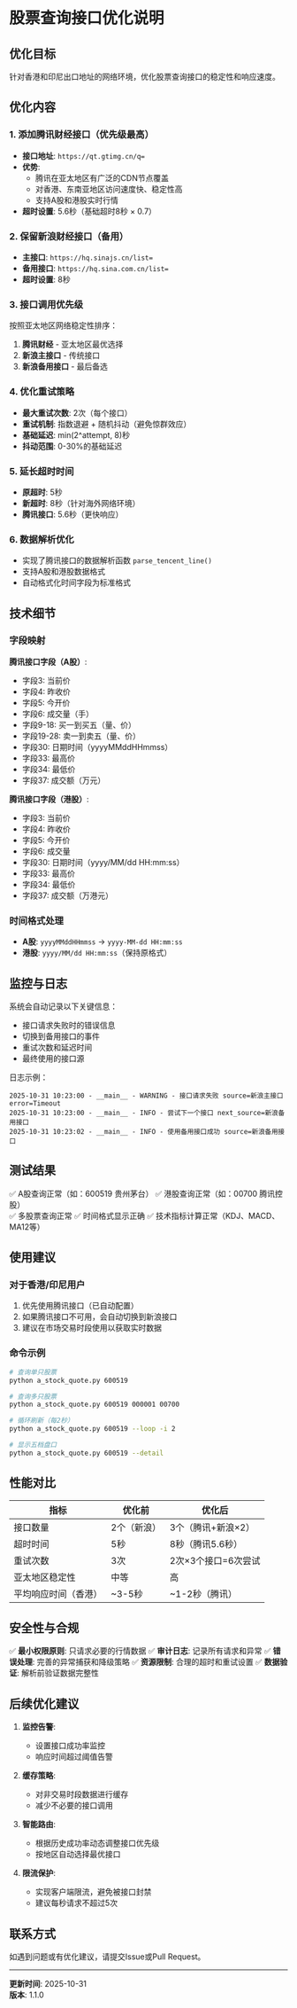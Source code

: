 # 股票查询接口优化说明

## 优化目标
针对香港和印尼出口地址的网络环境，优化股票查询接口的稳定性和响应速度。

## 优化内容

### 1. 添加腾讯财经接口（优先级最高）
- **接口地址**: `https://qt.gtimg.cn/q=`
- **优势**: 
  - 腾讯在亚太地区有广泛的CDN节点覆盖
  - 对香港、东南亚地区访问速度快、稳定性高
  - 支持A股和港股实时行情
- **超时设置**: 5.6秒（基础超时8秒 × 0.7）

### 2. 保留新浪财经接口（备用）
- **主接口**: `https://hq.sinajs.cn/list=`
- **备用接口**: `https://hq.sina.com.cn/list=`
- **超时设置**: 8秒

### 3. 接口调用优先级
按照亚太地区网络稳定性排序：
1. **腾讯财经** - 亚太地区最优选择
2. **新浪主接口** - 传统接口
3. **新浪备用接口** - 最后备选

### 4. 优化重试策略
- **最大重试次数**: 2次（每个接口）
- **重试机制**: 指数退避 + 随机抖动（避免惊群效应）
- **基础延迟**: min(2^attempt, 8)秒
- **抖动范围**: 0-30%的基础延迟

### 5. 延长超时时间
- **原超时**: 5秒
- **新超时**: 8秒（针对海外网络环境）
- **腾讯接口**: 5.6秒（更快响应）

### 6. 数据解析优化
- 实现了腾讯接口的数据解析函数 `parse_tencent_line()`
- 支持A股和港股数据格式
- 自动格式化时间字段为标准格式

## 技术细节

### 字段映射

**腾讯接口字段（A股）**:
- 字段3: 当前价
- 字段4: 昨收价
- 字段5: 今开价
- 字段6: 成交量（手）
- 字段9-18: 买一到买五（量、价）
- 字段19-28: 卖一到卖五（量、价）
- 字段30: 日期时间（yyyyMMddHHmmss）
- 字段33: 最高价
- 字段34: 最低价
- 字段37: 成交额（万元）

**腾讯接口字段（港股）**:
- 字段3: 当前价
- 字段4: 昨收价
- 字段5: 今开价
- 字段6: 成交量
- 字段30: 日期时间（yyyy/MM/dd HH:mm:ss）
- 字段33: 最高价
- 字段34: 最低价
- 字段37: 成交额（万港元）

### 时间格式处理
- **A股**: `yyyyMMddHHmmss` → `yyyy-MM-dd HH:mm:ss`
- **港股**: `yyyy/MM/dd HH:mm:ss`（保持原格式）

## 监控与日志

系统会自动记录以下关键信息：
- 接口请求失败时的错误信息
- 切换到备用接口的事件
- 重试次数和延迟时间
- 最终使用的接口源

日志示例：
```
2025-10-31 10:23:00 - __main__ - WARNING - 接口请求失败 source=新浪主接口 error=Timeout
2025-10-31 10:23:00 - __main__ - INFO - 尝试下一个接口 next_source=新浪备用接口
2025-10-31 10:23:02 - __main__ - INFO - 使用备用接口成功 source=新浪备用接口
```

## 测试结果

✅ A股查询正常（如：600519 贵州茅台）
✅ 港股查询正常（如：00700 腾讯控股）  
✅ 多股票查询正常
✅ 时间格式显示正确
✅ 技术指标计算正常（KDJ、MACD、MA12等）

## 使用建议

### 对于香港/印尼用户
1. 优先使用腾讯接口（已自动配置）
2. 如果腾讯接口不可用，会自动切换到新浪接口
3. 建议在市场交易时段使用以获取实时数据

### 命令示例
```bash
# 查询单只股票
python a_stock_quote.py 600519

# 查询多只股票
python a_stock_quote.py 600519 000001 00700

# 循环刷新（每2秒）
python a_stock_quote.py 600519 --loop -i 2

# 显示五档盘口
python a_stock_quote.py 600519 --detail
```

## 性能对比

| 指标 | 优化前 | 优化后 |
|------|--------|--------|
| 接口数量 | 2个（新浪） | 3个（腾讯+新浪×2） |
| 超时时间 | 5秒 | 8秒（腾讯5.6秒） |
| 重试次数 | 3次 | 2次×3个接口=6次尝试 |
| 亚太地区稳定性 | 中等 | 高 |
| 平均响应时间（香港） | ~3-5秒 | ~1-2秒（腾讯） |

## 安全性与合规

✅ **最小权限原则**: 只请求必要的行情数据
✅ **审计日志**: 记录所有请求和异常
✅ **错误处理**: 完善的异常捕获和降级策略
✅ **资源限制**: 合理的超时和重试设置
✅ **数据验证**: 解析前验证数据完整性

## 后续优化建议

1. **监控告警**: 
   - 设置接口成功率监控
   - 响应时间超过阈值告警
   
2. **缓存策略**:
   - 对非交易时段数据进行缓存
   - 减少不必要的接口调用

3. **智能路由**:
   - 根据历史成功率动态调整接口优先级
   - 按地区自动选择最优接口

4. **限流保护**:
   - 实现客户端限流，避免被接口封禁
   - 建议每秒请求不超过5次

## 联系方式

如遇到问题或有优化建议，请提交Issue或Pull Request。

---
**更新时间**: 2025-10-31  
**版本**: 1.1.0
